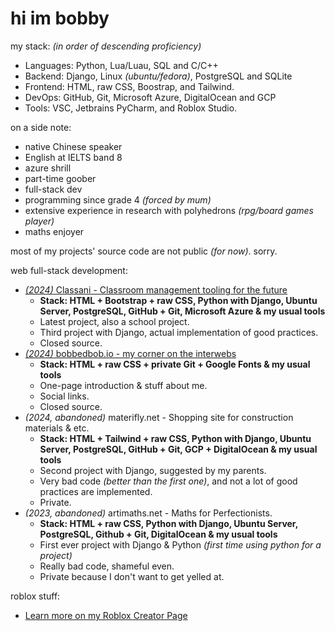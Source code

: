 # hi im bobby

my stack: *(in order of descending proficiency)*
- Languages: Python, Lua/Luau, SQL and C/C++
- Backend: Django, Linux *(ubuntu/fedora)*, PostgreSQL and SQLite
- Frontend: HTML, raw CSS, Boostrap, and Tailwind.
- DevOps: GitHub, Git, Microsoft Azure, DigitalOcean and GCP
- Tools: VSC, Jetbrains PyCharm, and Roblox Studio.

on a side note:
- native Chinese speaker
- English at IELTS band 8
- azure shrill 
- part-time goober
- full-stack dev
- programming since grade 4 *(forced by mum)*
- extensive experience in research with polyhedrons *(rpg/board games player)*
- maths enjoyer

most of my projects' source code are not public *(for now)*. sorry.

web full-stack development:
- [*(2024)* Classani - Classroom management tooling for the future](https://classani.org)
  - **Stack: HTML + Bootstrap + raw CSS, Python with Django, Ubuntu Server, PostgreSQL, GitHub + Git, Microsoft Azure & my usual tools**
  - Latest project, also a school project.
  - Third project with Django, actual implementation of good practices.
  - Closed source.
- [*(2024)* bobbedbob.io - my corner on the interwebs](https://bobbedbob.io/)
  - **Stack: HTML + raw CSS  + private Git + Google Fonts & my usual tools**
  - One-page introduction & stuff about me. 
  - Social links.
  - Closed source.
- *(2024, abandoned)* materifly.net - Shopping site for construction materials & etc.
  - **Stack: HTML + Tailwind + raw CSS, Python with Django, Ubuntu Server, PostgreSQL, GitHub + Git, GCP + DigitalOcean & my usual tools**
  - Second project with Django, suggested by my parents.
  - Very bad code *(better than the first one)*, and not a lot of good practices are implemented.
  - Private.
- *(2023, abandoned)* artimaths.net - Maths for Perfectionists.
  - **Stack: HTML + raw CSS, Python with Django, Ubuntu Server, PostgreSQL, Github + Git, DigitalOcean & my usual tools**
  - First ever project with Django & Python *(first time using python for a project)*
  - Really bad code, shameful even.
  - Private because I don't want to get yelled at.


roblox stuff:
- [Learn more on my Roblox Creator Page](https://create.roblox.com/talent/creators/574283844)
